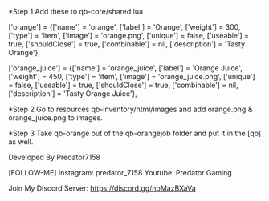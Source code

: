 *Step 1
Add these to qb-core/shared.lua

['orange'] 					 	 = {['name'] = 'orange', 			    	    ['label'] = 'Orange', 					['weight'] = 300, 		['type'] = 'item', 		['image'] = 'orange.png', 	    	    ['unique'] = false, 	['useable'] = true, 	['shouldClose'] = true,	  ['combinable'] = nil,   ['description'] = 'Tasty Orange'},

['orange_juice'] 				         = {['name'] = 'orange_juice', 			  	    ['label'] = 'Orange Juice', 			        ['weight'] = 450, 		['type'] = 'item', 		['image'] = 'orange_juice.png', 	    ['unique'] = false, 	['useable'] = true, 	['shouldClose'] = true,	  ['combinable'] = nil,   ['description'] = 'Tasty Orange Juice'},

*Step 2
Go to resources qb-inventory/html/images and add orange.png & orange_juice.png to images.

*Step 3
Take qb-orange out of the qb-orangejob folder and put it in the [qb] as well.

Developed By
Predator7158

[FOLLOW-ME]
Instagram: predator_7158
Youtube: Predator Gaming

Join My Discord Server: https://discord.gg/nbMazBXaVa
